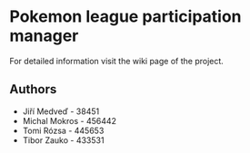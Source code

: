 # Pokemon league participation manager

For detailed information visit the wiki page of the project.

## Authors

* Jiří Medveď - 38451
* Michal Mokros - 456442
* Tomi Rózsa - 445653
* Tibor Zauko - 433531
